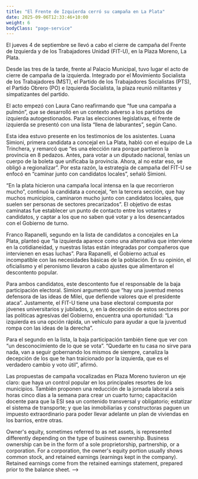 ```yaml
---
title: "El Frente de Izquierda cerró su campaña en La Plata"
date: 2025-09-06T12:33:46+10:00
weight: 6
bodyClass: "page-service"
---
```

El jueves 4 de septiembre se llevó a cabo el cierre de campaña del Frente de Izquierda y de los Trabajadores Unidad (FIT-U), en la Plaza Moreno, La Plata.

Desde las tres de la tarde, frente al Palacio Municipal, tuvo lugar el acto de cierre de campaña de la izquierda. Integrado por el Movimiento Socialista de los Trabajadores (MST), el Partido de los Trabajadores Socialistas (PTS), el Partido Obrero (PO) e Izquierda Socialista, la plaza reunió militantes y simpatizantes del partido.

El acto empezó con Laura Cano reafirmando que “fue una campaña a pulmón”, que se desarrolló en un contexto adverso a los partidos de izquierda autogestionados. Para las elecciones legislativas, el frente de izquierda se presentó con una lista “llena de laburantes”, según Cano.

Esta idea estuvo presente en los testimonios de los asistentes. Luana Simioni, primera candidata a concejal en La Plata, habló con el equipo de La Trinchera, y remarcó que “es una elección rara porque partieron la provincia en 8 pedazos. Antes, para votar a un diputado nacional, tenías un cuerpo de la boleta que unificaba la provincia. Ahora, al no estar eso, se obligó a regionalizar”. Por esta razón, la estrategia de campaña del FIT-U se enfocó en “caminar junto con candidatos locales”, señaló Simioni.

“En la plata hicieron una campaña local intensa en la que recorrieron mucho”, continuó la candidata a concejal, “en la tercera sección, que hay muchos municipios, caminaron mucho junto con candidatos locales, que suelen ser personas de sectores precarizados”. El objetivo de estas caminatas fue establecer un punto de contacto entre los votantes y candidatos, y captar a los que no saben qué votar y a los desencantados con el Gobierno de turno.

Franco Rapanelli, segundo en la lista de candidatos a concejales en La Plata, planteó que “la izquierda aparece como una alternativa que interviene en la cotidianeidad, y nuestras listas están integradas por compañeros que intervienen en esas luchas”. Para Rapanelli, el Gobierno actual es incompatible con las necesidades básicas de la población. En su opinión, el oficialismo y el peronismo llevaron a cabo ajustes que alimentaron el descontento popular.

Para ambos candidatos, este descontento fue el responsable de la baja participación electoral. Simioni argumentó que “hay una juventud menos defensora de las ideas de Milei, que defiende valores que el presidente ataca”. Justamente, el FIT-U tiene una base electoral compuesta por jóvenes universitarios y jubilados, y, en la decepción de estos sectores por las políticas agresivas del Gobierno, encuentra una oportunidad: “La izquierda es una opción rápida, un vehículo para ayudar a que la juventud rompa con las ideas de la derecha”.

Para el segundo en la lista, la baja participación también tiene que ver con “un desconocimiento de lo que se vota”. “Quedarte en tu casa no sirve para nada, van a seguir gobernando los mismos de siempre, canaliza la decepción de los que te han traicionado por la izquierda, que es el verdadero cambio y voto útil”, afirmó.

Las propuestas de campaña vocalizadas en Plaza Moreno tuvieron un eje claro: que haya un control popular en los principales resortes de los municipios. También proponen una reducción de la jornada laboral a seis horas cinco días a la semana para crear un cuarto turno; capacitación docente para que la ESI sea un contenido transversal y obligatorio; estatizar el sistema de transporte; y que las inmobiliarias y constructoras paguen un impuesto extraordinario para poder llevar adelante un plan de viviendas en los barrios, entre otras.

<!--![Bregman y Fierro 2025](https://latrinchera.github.io/latrinchera/bregman-y-fierro.jpg)
> Participación de los ciudadanos en el acto de cierre de campaña.
-->

<!--![Accounting Services](/images/austin-distel-nGc5RT2HmF0-unsplash.jpg)

# Objectives

Financial accounting and financial reporting are often used as synonyms.

1. According to International Financial Reporting Standards: the objective of financial reporting is:
2. To provide financial information that is useful to existing and potential investors, lenders and other creditors in making decisions about providing resources to the reporting entity.
3. According to the European Accounting Association:

## Relevance

Relevance is the capacity of the financial information to influence the decision of its users. The ingredients of relevance are the predictive value and confirmatory value. Materiality is a sub-quality of relevance.

> The ingredients of relevance are the predictive value and confirmatory value.

Information is considered material if its omission or misstatement could influence the economic decisions of users taken on the basis of the financial statements.

## Faithful Representation

Faithful representation means that the actual effects of the transactions shall be properly accounted for and reported in the financial statements. The words and numbers must match what really happened in the transaction. The ingredients of faithful representation are completeness, neutrality and free from error.

## Enhancing Qualitative Characteristics

### Verifiability

Verifiability implies consensus between the different knowledgeable and independent users of financial information. Such information must be supported by sufficient evidence to follow the principle of objectivity.

### Comparability

Comparability is the uniform application of accounting methods across entities in the same industry. The principle of consistency is under comparability. Consistency is the uniform application of accounting across points in time within an entity.

### Understandability

Understandability means that accounting reports should be expressed as clearly as possible and should be understood by those to whom the information is relevant.
Timeliness: Timeliness implies that financial information must be presented to the users before a decision is to be made.

---

## Statement of cash flows

The statement of cash flows considers the inputs and outputs in concrete cash within a stated period. The general template of a cash flow statement is as follows: Cash Inflow - Cash Outflow + Opening Balance = Closing Balance

| Cash Inflow | Outflow   | Opening Balance |
| ----------- | --------- | --------------- |
| _Monday_    | `Tuesday` | **Wednesday**   |
| 1           | 2         | 3               |

**Example 1:** in the beginning of September, Ellen started out with $5 in her bank account. During that same month, Ellen borrowed $20 from Tom. At the end of the month, Ellen bought a pair of shoes for $7. Ellen's cash flow statement for the month of September looks like this:

- Cash inflow: $20
- Cash outflow:$7
- Opening balance: $5
- Closing balance: $20 – $7 + $5 = $18

**Example 2:** in the beginning of June, WikiTables, a company that buys and resells tables, sold 2 tables. They'd originally bought the tables for $25 each, and sold them at a price of $50 per table. The first table was paid out in cash however the second one was bought in credit terms. WikiTables' cash flow statement for the month of June looks like this:

> **Important:** the cash flow statement only considers the exchange of actual cash, and ignores what the person in question owes or is owed.

## Statement of financial position (balance sheet)

The balance sheet is the financial statement showing a firm's assets, liabilities and equity (capital) at a set point in time, usually the end of the fiscal year reported on the accompanying income statement.

- **fixed assets**
  - property
  - building
  - equipment (such as factory machinery)
- **intangible assets**
  - copyrights
  - trademarks
  - patents
    - pending
    - international
- goodwill -->
Owner's equity, sometimes referred to as net assets, is represented differently depending on the type of business ownership. Business ownership can be in the form of a sole proprietorship, partnership, or a corporation. For a corporation, the owner's equity portion usually shows common stock, and retained earnings (earnings kept in the company). Retained earnings come from the retained earnings statement, prepared prior to the balance sheet. -->
